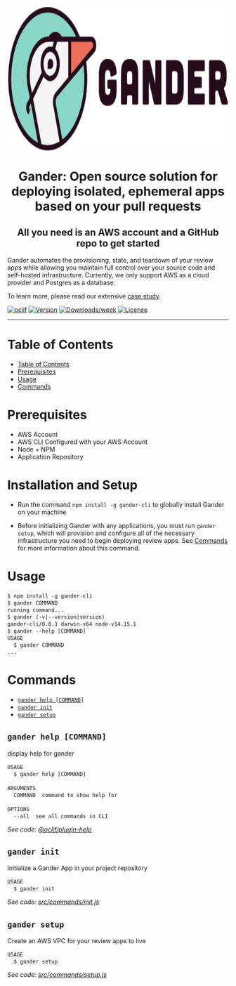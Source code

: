 <p align="center">
  <img src="logo_color.png" width="500" height="327" />
</p>

<h1 align="center">Gander: Open source solution for deploying isolated, ephemeral apps based on your pull requests</h1>
<h2 align="center">All you need is an AWS account and a GitHub repo to get started</h2>

Gander automates the provisioning, state, and teardown of your review apps while allowing you maintain full control over your source code and self-hosted infrastructure. Currently, we only support AWS as a cloud provider and Postgres as a database.

To learn more, please read our extensive [case study](http://gander-framework.github.io).

[![oclif](https://img.shields.io/badge/cli-oclif-brightgreen.svg)](https://oclif.io)
[![Version](https://img.shields.io/npm/v/fleet-cli.svg)](https://npmjs.org/package/gander-cli)
[![Downloads/week](https://img.shields.io/npm/dw/fleet-cli.svg)](https://npmjs.org/package/gander-cli)
[![License](https://img.shields.io/npm/l/fleet-cli.svg)](https://github.com/gander-framework/gander-cli/blob/master/package.json)

---

# Table of Contents

<!-- toc -->

- [Table of Contents](#table-of-contents)
- [Prerequisites](#prerequisites)
- [Usage](#usage)
- [Commands](#commands)
<!-- tocstop -->

# Prerequisites

<!--prerequisites-->

- AWS Account
- AWS CLI Configured with your AWS Account
- Node + NPM
- Application Repository
<!--prerequisitesstop-->

# Installation and Setup

<!--installsetup-->

- Run the command `npm install -g gander-cli` to globally install Gander on your machine

- Before initializing Gander with any applications, you must run `gander setup`, which will provision and configure all of the necessary infrastructure you need to begin deploying review apps. See [Commands](#commands) for more information about this command.
<!--installsetupstop-->

# Usage

<!-- usage -->

```sh-session
$ npm install -g gander-cli
$ gander COMMAND
running command...
$ gander (-v|--version|version)
gander-cli/0.0.1 darwin-x64 node-v14.15.1
$ gander --help [COMMAND]
USAGE
  $ gander COMMAND
...
```

<!-- usagestop -->

# Commands

<!-- commands -->

- [`gander help [COMMAND]`](#gander-help-command)
- [`gander init`](#gander-init)
- [`gander setup`](#gander-setup)

## `gander help [COMMAND]`

display help for gander

```
USAGE
  $ gander help [COMMAND]

ARGUMENTS
  COMMAND  command to show help for

OPTIONS
  --all  see all commands in CLI
```

_See code: [@oclif/plugin-help](https://github.com/oclif/plugin-help/blob/v3.2.2/src/commands/help.ts)_

## `gander init`

Initialize a Gander App in your project repository

```
USAGE
  $ gander init
```

_See code: [src/commands/init.js](https://github.com/gander-framework/gander-cli/blob/v0.0.1/src/commands/init.js)_

## `gander setup`

Create an AWS VPC for your review apps to live

```
USAGE
  $ gander setup
```

_See code: [src/commands/setup.js](https://github.com/gander-framework/gander-cli/blob/v0.0.1/src/commands/setup.js)_

<!-- commandsstop -->
